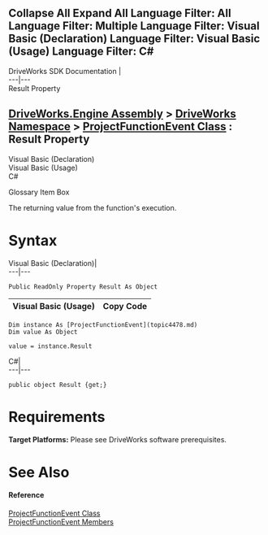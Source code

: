        

 Collapse All Expand All  Language Filter: All  Language Filter: Multiple  Language Filter: Visual Basic (Declaration) Language Filter: Visual Basic (Usage) Language Filter: C#  
---  
DriveWorks SDK Documentation  |   
---|---  
Result Property   
  
[DriveWorks.Engine Assembly](topic2156.md) > [DriveWorks Namespace](topic2159.md) > [ProjectFunctionEvent Class](topic4478.md) : Result Property  
---  
  
Visual Basic (Declaration)    
Visual Basic (Usage)    
C# 

Glossary Item Box

The returning value from the function's execution. 

# Syntax

Visual Basic (Declaration)|   
---|---  
      
    
    Public ReadOnly Property Result As Object  
  
Visual Basic (Usage)| Copy Code  
---|---  
      
    
    Dim instance As [ProjectFunctionEvent](topic4478.md)
    Dim value As Object
     
    value = instance.Result  
  
C#|   
---|---  
      
    
    public object Result {get;}  
  
# Requirements

**Target Platforms:** Please see DriveWorks software prerequisites.

# See Also

#### Reference

[ProjectFunctionEvent Class](topic4478.md)   
[ProjectFunctionEvent Members](topic4479.md)


